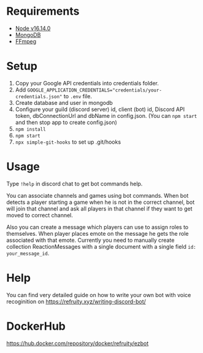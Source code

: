 # Requirements

* [Node v16.14.0](https://github.com/nvm-sh/nvm)
* [MongoDB](https://docs.mongodb.com/manual/installation/#mongodb-community-edition-installation-tutorials)
* [FFmpeg](https://www.johnvansickle.com/ffmpeg/)

# Setup

1. Copy your Google API credentials into credentials folder.
2. Add `GOOGLE_APPLICATION_CREDENTIALS="credentials/your-credentials.json"` to `.env` file.
3. Create database and user in mongodb
4. Configure your guild (discord server) id, client (bot) id, Discord API token, dbConnectionUrl and dbName in config.json. (You can `npm start` and then stop app to create config.json)
5. `npm install`
6. `npm start`
7. `npx simple-git-hooks` to set up .git/hooks

# Usage

Type `!help` in discord chat to get bot commands help.

You can associate channels and games using bot commands. When bot detects a player starting a game when he is not in the correct channel, bot will join that channel and ask all players in that channel if they want to get moved to correct channel.

Also you can create a message which players can use to assign roles to themselves. When player places emote on the message he gets the role associated with that emote. Currently you need to manually create collection ReactionMessages with a single document with a single field `id: your_message_id`.

# Help

You can find very detailed guide on how to write your own bot with voice recoginition on https://refruity.xyz/writing-discord-bot/

# DockerHub

https://hub.docker.com/repository/docker/refruity/ezbot
